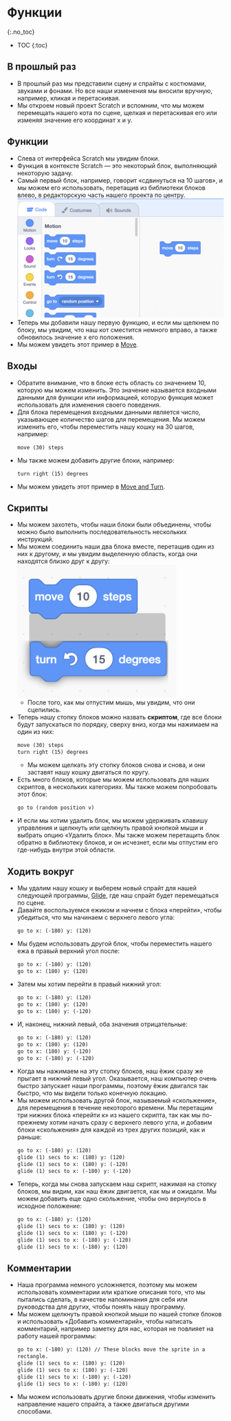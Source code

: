 # Функции
{:.no_toc}

* TOC
{:toc}

## В прошлый раз

* В прошлый раз мы представили сцену и спрайты с костюмами, звуками и фонами. Но все наши изменения мы вносили вручную, например, кликая и перетаскивая.
* Мы откроем новый проект Scratch и вспомним, что мы можем перемещать нашего кота по сцене, щелкая и перетаскивая его или изменяя значение его координат x и y.

## Функции

* Слева от интерфейса Scratch мы увидим блоки.
* Функция в контексте Scratch — это некоторый блок, выполняющий некоторую задачу.
* Самый первый блок, например, говорит «сдвинуться на 10 шагов», и мы можем его использовать, перетащив из библиотеки блоков влево, в редакторскую часть нашего проекта по центру.
  ![added_block](added_block.png)  
* Теперь мы добавили нашу первую функцию, и если мы щелкнем по блоку, мы увидим, что наш кот сместится немного вправо, а также обновилось значение x его положения.
* Мы можем увидеть этот пример в [Move](https://scratch.mit.edu/projects/507421820/).

## Входы

* Обратите внимание, что в блоке есть область со значением 10, которую мы можем изменить. Это значение называется входными данными для функции или информацией, которую функция может использовать для изменения своего поведения.
* Для блока перемещения входными данными является число, указывающее количество шагов для перемещения. Мы можем изменить его, чтобы переместить нашу кошку на 30 шагов, например:
  ```scratch
  move (30) steps
  ```
* Мы также можем добавить другие блоки, например:
  ```scratch
  turn right (15) degrees
  ```
* Мы можем увидеть этот пример в [Move and Turn](https://scratch.mit.edu/projects/507422307/).

## Скрипты

* Мы можем захотеть, чтобы наши блоки были объединены, чтобы можно было выполнить последовательность нескольких инструкций.
* Мы можем соединить наши два блока вместе, перетащив один из них к другому, и мы увидим выделенную область, когда они находятся близко друг к другу:
  ![drag](drag.png)  
  * После того, как мы отпустим мышь, мы увидим, что они сцепились.
* Теперь нашу стопку блоков можно назвать **скриптом**, где все блоки будут запускаться по порядку, сверху вниз, когда мы нажимаем на один из них:
  ```scratch
  move (30) steps
  turn right (15) degrees
  ```
  * Мы можем щелкать эту стопку блоков снова и снова, и они заставят нашу кошку двигаться по кругу.
* Есть много блоков, которые мы можем использовать для наших скриптов, в нескольких категориях. Мы также можем попробовать этот блок:
  ```scratch
  go to (random position v)
  ```
* И если мы хотим удалить блок, мы можем удерживать клавишу управления и щелкнуть или щелкнуть правой кнопкой мыши и выбрать опцию «Удалить блок». Мы также можем перетащить блок обратно в библиотеку блоков, и он исчезнет, если мы отпустим его где-нибудь внутри этой области.

## Ходить вокруг
* Мы удалим нашу кошку и выберем новый спрайт для нашей следующей программы, [Glide](https://scratch.mit.edu/projects/507422729/), где наш спрайт будет перемещаться по сцене.
* Давайте воспользуемся ежиком и начнем с блока «перейти», чтобы убедиться, что мы начинаем с верхнего левого угла:
  ```scratch
  go to x: (-180) y: (120)
  ```
* Мы будем использовать другой блок, чтобы переместить нашего ежа в правый верхний угол после:
  ```scratch
  go to x: (-180) y: (120)
  go to x: (180) y: (120)
  ```
* Затем мы хотим перейти в правый нижний угол:
  ```scratch
  go to x: (-180) y: (120)
  go to x: (180) y: (120)
  go to x: (180) y: (-120)
  ```
* И, наконец, нижний левый, оба значения отрицательные:
  ```scratch
  go to x: (-180) y: (120)
  go to x: (180) y: (120)
  go to x: (180) y: (-120)
  go to x: (-180) y: (-120)
  ```
* Когда мы нажимаем на эту стопку блоков, наш ёжик сразу же прыгает в нижний левый угол. Оказывается, наш компьютер очень быстро запускает наши программы, поэтому ёжик двигался так быстро, что мы видели только конечную локацию.
* Мы можем использовать другой блок, называемый «скольжение», для перемещения в течение некоторого времени. Мы перетащим три нижних блока «перейти к» из нашего скрипта, так как мы по-прежнему хотим начать сразу с верхнего левого угла, и добавим блоки «скольжения» для каждой из трех других позиций, как и раньше:
  ```scratch
  go to x: (-180) y: (120)
  glide (1) secs to x: (180) y: (120)
  glide (1) secs to x: (180) y: (-120)
  glide (1) secs to x: (-180) y: (-120)
  ```
* Теперь, когда мы снова запускаем наш скрипт, нажимая на стопку блоков, мы видим, как наш ёжик двигается, как мы и ожидали. Мы можем добавить еще одно скольжение, чтобы оно вернулось в исходное положение:
  ```scratch
  go to x: (-180) y: (120)
  glide (1) secs to x: (180) y: (120)
  glide (1) secs to x: (180) y: (-120)
  glide (1) secs to x: (-180) y: (-120)
  glide (1) secs to x: (-180) y: (120)
  ```

## Комментарии
* Наша программа немного усложняется, поэтому мы можем использовать комментарии или краткие описания того, что мы пытались сделать, в качестве напоминания для себя или руководства для других, чтобы понять нашу программу.
* Мы можем щелкнуть правой кнопкой мыши по нашей стопке блоков и использовать «Добавить комментарий», чтобы написать комментарий, например заметку для нас, которая не повлияет на работу нашей программы:
  ```scratch
  go to x: (-180) y: (120) // These blocks move the sprite in a rectangle.
  glide (1) secs to x: (180) y: (120)
  glide (1) secs to x: (180) y: (-120)
  glide (1) secs to x: (-180) y: (-120)
  glide (1) secs to x: (-180) y: (120)
  ```
* Мы можем использовать другие блоки движения, чтобы изменить направление нашего спрайта, а также двигаться другими способами.
